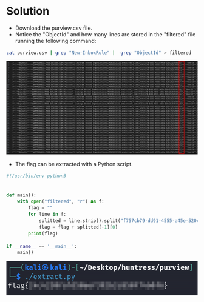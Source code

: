 # Solution
- Download the purview.csv file.
- Notice the "ObjectId" and how many lines are stored in the "filtered" file running the following command:
```bash
cat purview.csv | grep "New-InboxRule" |  grep "ObjectId" > filtered 
```
![Alt text](image.png)

- The flag can be extracted with a Python script.
```python
#!/usr/bin/env python3


def main():
    with open("filtered", "r") as f:
        flag = ""
        for line in f:
            splitted = line.strip().split("f757cb79-dd91-4555-a45e-520c2525d932\\\\")
            flag = flag + splitted[-1][0]
        print(flag)

if __name__ == '__main__':
    main()
```

![Alt text](image-1.png)
